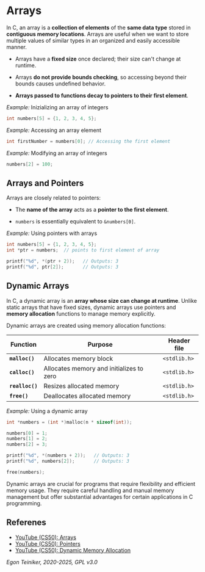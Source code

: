 # Arrays

In C, an array is a **collection of elements** of the **same data type** 
stored in **contiguous memory locations**. Arrays are useful when we want 
to store multiple values of similar types in an organized and easily 
accessible manner.

* Arrays have a **fixed size** once declared; their size can't change 
    at runtime.

* Arrays **do not provide bounds checking**, so accessing beyond their 
    bounds causes undefined behavior.

* **Arrays passed to functions decay to pointers to their first element**.


_Example:_ Inizializing an array of integers

```C
int numbers[5] = {1, 2, 3, 4, 5};
```

_Example:_ Accessing an array element

```C
int firstNumber = numbers[0]; // Accessing the first element
```

_Example:_ Modifying an array of integers

```C
numbers[2] = 100;
```

## Arrays and Pointers

Arrays are closely related to pointers:

* The **name of the array** acts as a **pointer to the first element**.

* `numbers` is essentially equivalent to `&numbers[0]`.

_Example:_ Using pointers with arrays

```C
int numbers[5] = {1, 2, 3, 4, 5};
int *ptr = numbers;  // points to first element of array

printf("%d", *(ptr + 2));   // Outputs: 3
printf("%d", ptr[2]);       // Outputs: 3
```

## Dynamic Arrays
In C, a dynamic array is an **array whose size can change at runtime**. 
Unlike static arrays that have fixed sizes, dynamic arrays use pointers 
and **memory allocation** functions to manage memory explicitly.

Dynamic arrays are created using memory allocation functions:

| Function             | Purpose                         | Header file      |
|----------------------|---------------------------------|------------------|
| **`malloc()`**       | Allocates memory block          | `<stdlib.h>`     |
| **`calloc()`**       | Allocates memory and initializes to zero | `<stdlib.h>` |
| **`realloc()`**      | Resizes allocated memory        | `<stdlib.h>`     |
| **`free()`**         | Deallocates allocated memory    | `<stdlib.h>`     |


_Example:_ Using a dynamic array

```C
int *numbers = (int *)malloc(n * sizeof(int));

numbers[0] = 1;
numbers[1] = 2;
numbers[2] = 3;

printf("%d", *(numbers + 2));   // Outputs: 3
printf("%d", numbers[2]);       // Outputs: 3

free(numbers); 
```

Dynamic arrays are crucial for programs that require flexibility 
and efficient memory usage. They require careful handling and manual 
memory management but offer substantial advantages for certain 
applications in C programming.

## Referenes
* [YouTube (CS50): Arrays](https://youtu.be/YdSycMcxvY0?si=RjyAEzhdTvGf7sJv)
* [YouTube (CS50): Pointers](https://youtu.be/XISnO2YhnsY?si=hPksyCIzWwxz8NfV)
* [YouTube (CS50): Dynamic Memory Allocation](https://youtu.be/xa4ugmMDhiE?si=62jNFnDh_R242iGt)

*Egon Teiniker, 2020-2025, GPL v3.0*   
